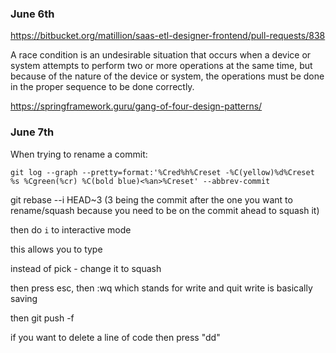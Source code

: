 ### June 6th

https://bitbucket.org/matillion/saas-etl-designer-frontend/pull-requests/838

A race condition is an undesirable situation that occurs when a device or system attempts to perform two or more operations at the same time, but because of the nature of the device or system, the operations must be done in the proper sequence to be done correctly.

https://springframework.guru/gang-of-four-design-patterns/

### June 7th

When trying to rename a commit:

```
git log --graph --pretty=format:'%Cred%h%Creset -%C(yellow)%d%Creset %s %Cgreen(%cr) %C(bold blue)<%an>%Creset' --abbrev-commit
```

git rebase --i HEAD~3 (3 being the commit after the one you want to rename/squash because you need to be on the commit ahead to squash it)

then do `i` to interactive mode

this allows you to type

instead of pick - change it to squash

then press esc, then :wq which stands for write and quit
write is basically saving

then git push -f

if you want to delete a line of code then press "dd"
